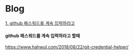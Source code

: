 # Blog
[1. github 패스워드를 계속 입력하라고 ](#github-패스워드를-계속-입력하라고-할때)

#### github 패스워드를 계속 입력하라고 할때
https://www.hahwul.com/2018/08/22/git-credential-helper/


